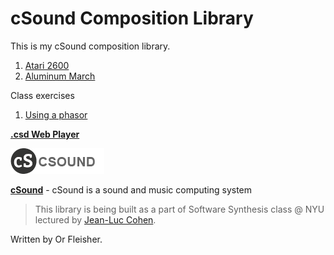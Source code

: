 # cSound Composition Library
This is my cSound composition library.

1. [Atari 2600](https://github.com/juniorxsound/cSound/tree/master/Aatari%202600)
2. [Aluminum March](https://github.com/juniorxsound/cSound/tree/master/Aluminum%20March)

Class exercises

1. [Using a phasor](https://github.com/juniorxsound/cSound/tree/master/Phasor)

**[.csd Web Player](https://github.com/juniorxsound/cSound/tree/master/CSD%20Player)**

![alt text](https://github.com/juniorxsound/cSound/blob/master/assets/cs-logo.png "cSound Logo")

**[cSound](https://github.com/csound/csound)** - cSound is a sound and music computing system



> This library is being built as a part of Software Synthesis class @ NYU lectured by [Jean-Luc Cohen](http://www.jean-lucsinclair.com/).

Written by Or Fleisher.
